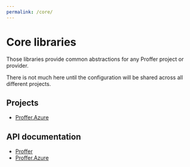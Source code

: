 ```yaml
---
permalink: /core/
---
```


# Core libraries

Those libraries provide common abstractions for any Proffer project or provider.

There is not much here until the configuration will be shared across all different projects.

## Projects

- [Proffer.Azure](/core/azure)

## API documentation

- [Proffer](/api/core)
- [Proffer.Azure](/api/core/azure)
